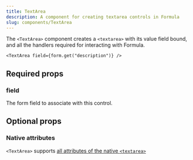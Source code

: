 ```yaml
---
title: TextArea
description: A component for creating textarea controls in Formula
slug: components/TextArea
---
```


The `<TextArea>` component creates a `<textarea>` with its value field bound, and all the handlers
required for interacting with Formula.

```tsx
<TextArea field={form.get("description")} />
```

## Required props 

### field 

The form field to associate with this control.

## Optional props

### Native attributes

`<TextArea>` supports [all attributes of the native `<textarea>`](https://developer.mozilla.org/en-US/docs/Web/HTML/Reference/Elements/textarea#attributes)
